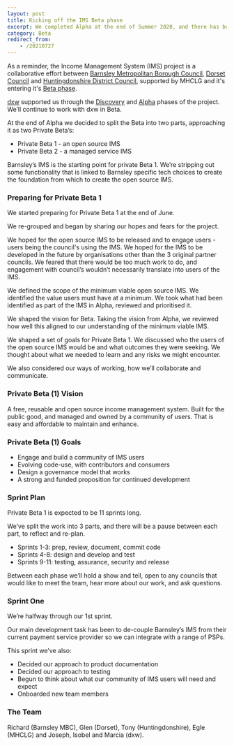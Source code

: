 ```yaml
---
layout: post
title: Kicking off the IMS Beta phase
excerpt: We completed Alpha at the end of Summer 2020, and there has been quite a pause between then and now, but we’re ready to start!
category: Beta
redirect_from:
    - /20210727
---
```


As a reminder, the Income Management System (IMS) project is a collaborative effort between [Barnsley Metropolitan Borough Council](https://www.barnsley.gov.uk), [Dorset Council](https://www.dorsetcouncil.gov.uk) and [Huntingdonshire District Council](https://www.huntingdonshire.gov.uk/), supported by MHCLG and it's entering it's [Beta phase](https://www.gov.uk/service-manual/agile-delivery/how-the-beta-phase-works).

[dxw](https://www.dxw.com) supported us through the [Discovery](/discovery) and [Alpha](/alpha) phases of the project. We’ll continue to work with dxw in Beta.

At the end of Alpha we decided to split the Beta into two parts, approaching it as two Private Beta’s:

* Private Beta 1 - an open source IMS
* Private Beta 2 - a managed service IMS 

Barnsley’s IMS is the starting point for private Beta 1. We’re stripping out some functionality that is linked to Barnsley specific tech choices to create the foundation from which to create the open source IMS.

### Preparing for Private Beta 1 

We started preparing for Private Beta 1 at the end of June. 

We re-grouped and began by sharing our hopes and fears for the project.

We hoped for the open source IMS to be released and to engage users - users being the council's using the IMS. We hoped for the IMS to be developed in the future by organisations other than the 3 original partner councils. We feared that there would be too much work to do, and engagement with council’s wouldn’t necessarily translate into users of the IMS.

We defined the scope of the minimum viable open source IMS. We identified the value users must have at a minimum. We took what had been identified as part of the IMS in Alpha, reviewed and prioritised it. 

We shaped the vision for Beta. Taking the vision from Alpha, we reviewed how well this aligned to our understanding of the minimum viable IMS.

We shaped a set of goals for Private Beta 1. We discussed who the users of the open source IMS would be and what outcomes they were seeking. We thought about what we needed to learn and any risks we might encounter. 

We also considered our ways of working, how we’ll collaborate and communicate.
 
### Private Beta (1) Vision 

A free, reusable and open source income management system. Built for the public good, and managed and owned by a community of users. That is easy and affordable to maintain and enhance.

### Private Beta (1) Goals 

* Engage and build a community of IMS users
* Evolving code-use, with contributors and consumers
* Design a governance model that works
* A strong and funded proposition for continued development
 
### Sprint Plan

Private Beta 1 is expected to be 11 sprints long.

We’ve split the work into 3 parts, and there will be a pause between each part, to reflect and re-plan. 

* Sprints 1-3: prep, review, document, commit code
* Sprints 4-8: design and develop and test
* Sprints 9-11: testing, assurance, security and release

Between each phase we’ll hold a show and tell, open to any councils that would like to meet the team, hear more about our work, and ask questions.  

### Sprint One
We’re halfway through our 1st sprint. 

Our main development task has been to de-couple Barnsley’s IMS from their current payment service provider so we can integrate with a range of PSPs. 

This sprint we’ve also:

* Decided our approach to product documentation 
* Decided our approach to testing 
* Begun to think about what our community of IMS users will need and expect
* Onboarded new team members 
 
### The Team 
Richard (Barnsley MBC), Glen (Dorset), Tony (Huntingdonshire), Egle (MHCLG) and Joseph, Isobel and Marcia (dxw).